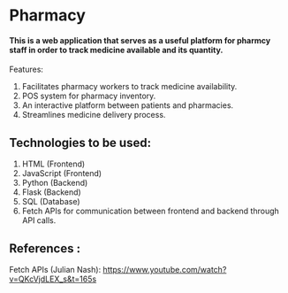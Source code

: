 # Pharmacy

#### This is a web application that serves as a useful platform for pharmcy staff in order to track medicine available and its quantity.

Features:

1. Facilitates pharmacy workers to track medicine availability.
2. POS system for pharmacy inventory.
3. An interactive platform between patients and pharmacies.
4. Streamlines medicine delivery process.

## Technologies to be used:

1. HTML (Frontend)
2. JavaScript (Frontend)
3. Python (Backend)
4. Flask (Backend)
5. SQL (Database)
6. Fetch APIs for communication between frontend and backend through API calls.

## References :

Fetch APIs (Julian Nash): https://www.youtube.com/watch?v=QKcVjdLEX_s&t=165s
